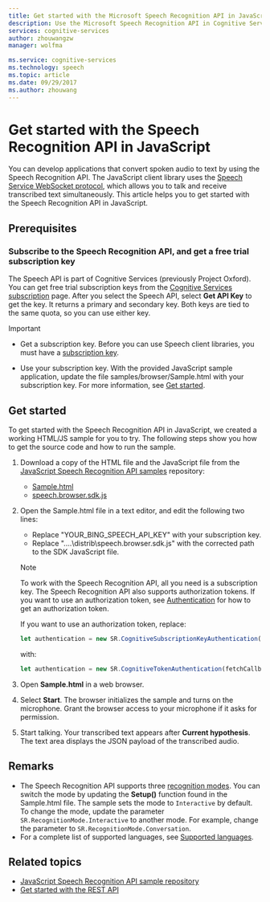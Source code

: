 ```yaml
---
title: Get started with the Microsoft Speech Recognition API in JavaScript | Microsoft Docs
description: Use the Microsoft Speech Recognition API in Cognitive Services to develop applications that continuously convert spoken audio to text.
services: cognitive-services
author: zhouwangzw
manager: wolfma

ms.service: cognitive-services
ms.technology: speech
ms.topic: article
ms.date: 09/29/2017
ms.author: zhouwang
---
```

# Get started with the Speech Recognition API in JavaScript

You can develop applications that convert spoken audio to text by using the Speech Recognition API. The JavaScript client library uses the [Speech Service WebSocket protocol](../API-Reference-REST/websocketprotocol.md), which allows you to talk and receive transcribed text simultaneously. This article helps you to get started with the Speech Recognition API in JavaScript.

## Prerequisites

### Subscribe to the Speech Recognition API, and get a free trial subscription key

The Speech API is part of Cognitive Services (previously Project Oxford). You can get free trial subscription keys from the [Cognitive Services subscription](https://azure.microsoft.com/try/cognitive-services/) page. After you select the Speech API, select **Get API Key** to get the key. It returns a primary and secondary key. Both keys are tied to the same quota, so you can use either key.

> [!IMPORTANT]
>* Get a subscription key. Before you can use Speech client libraries, you must have a [subscription key](https://azure.microsoft.com/try/cognitive-services/).
>
>* Use your subscription key. With the provided JavaScript sample application, update the file samples/browser/Sample.html with your subscription key. For more information, see [Get started](#get-started).

## Get started

To get started with the Speech Recognition API in JavaScript, we created a working HTML/JS sample for you to try. The following steps show you how to get the source code and how to run the sample.

1. Download a copy of the HTML file and the JavaScript file from the [JavaScript Speech Recognition API samples](https://github.com/Azure-Samples/SpeechToText-WebSockets-Javascript) repository:

   - [Sample.html](https://github.com/Azure-Samples/SpeechToText-WebSockets-Javascript/blob/master/samples/browser/Sample.html)
   - [speech.browser.sdk.js](https://github.com/Azure-Samples/SpeechToText-WebSockets-Javascript/blob/master/distrib/speech.browser.sdk.js)

2. Open the Sample.html file in a text editor, and edit the following two lines:

   * Replace "YOUR_BING_SPEECH_API_KEY" with your subscription key.
   * Replace "..\..\distrib\speech.browser.sdk.js" with the corrected path to the SDK JavaScript file.

    > [!NOTE]
    > To work with the Speech Recognition API, all you need is a subscription key. The Speech Recognition API also supports authorization tokens. If you want to use an authorization token, see [Authentication](../How-to/how-to-authentication.md) for how to get an authorization token.

   If you want to use an authorization token, replace:

     ```javaScript
     let authentication = new SR.CognitiveSubscriptionKeyAuthentication(subscriptionKey);
     ```

     with:

     ```javascript
     let authentication = new SR.CognitiveTokenAuthentication(fetchCallback, fetchOnExpiryCallback);
     ```

3. Open **Sample.html** in a web browser.

4. Select **Start**. The browser initializes the sample and turns on the microphone. Grant the browser access to your microphone if it asks for permission.

5. Start talking. Your transcribed text appears after **Current hypothesis**. The text area displays the JSON payload of the transcribed audio.

## Remarks

- The Speech Recognition API supports three [recognition modes](../concepts.md#recognition-modes). You can switch the mode by updating the **Setup()** function found in the Sample.html file. The sample sets the mode to `Interactive` by default. To change the mode, update the parameter `SR.RecognitionMode.Interactive` to another mode. For example, change the parameter to  `SR.RecognitionMode.Conversation`.
- For a complete list of supported languages, see [Supported languages](../API-Reference-REST/supportedlanguages.md).

## Related topics

- [JavaScript Speech Recognition API sample repository](https://github.com/Azure-Samples/SpeechToText-WebSockets-Javascript)
- [Get started with the REST API](GetStartedREST.md)

